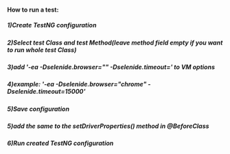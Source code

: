 #### How to run a test:
##### 1)Create TestNG configuration
##### 2)Select test Class and test Method(leave method field empty if you want to run whole test Class)
##### 3)add '-ea -Dselenide.browser="<browserType>" -Dselenide.timeout=<timeOut>' to VM options
##### 4)example: '-ea -Dselenide.browser="chrome" -Dselenide.timeout=15000' 
##### 5)Save configuration
##### 5)add the same <browserType> to the setDriverProperties(<browserType>) method in @BeforeClass  
##### 6)Run created TestNG configuration  
